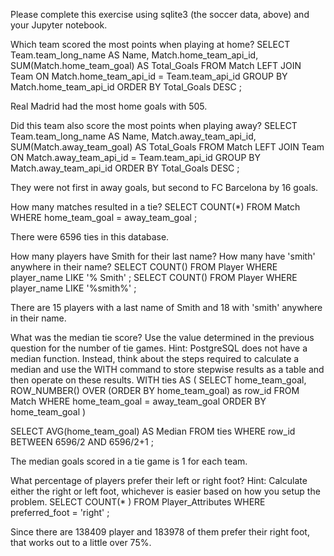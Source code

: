 Please complete this exercise using sqlite3 (the soccer data, above) and your Jupyter notebook.

Which team scored the most points when playing at home?
SELECT Team.team_long_name AS Name,
Match.home_team_api_id,
SUM(Match.home_team_goal) AS Total_Goals
FROM Match
LEFT JOIN Team
ON Match.home_team_api_id = Team.team_api_id
GROUP BY Match.home_team_api_id
ORDER BY Total_Goals DESC
;

Real Madrid had the most home goals with 505.

Did this team also score the most points when playing away?
SELECT Team.team_long_name AS Name,
Match.away_team_api_id,
SUM(Match.away_team_goal) AS Total_Goals
FROM Match
LEFT JOIN Team
ON Match.away_team_api_id = Team.team_api_id
GROUP BY Match.away_team_api_id
ORDER BY Total_Goals DESC
;

They were not first in away goals, but second to FC Barcelona by 16 goals.

How many matches resulted in a tie?
SELECT COUNT(*)
FROM Match
WHERE home_team_goal = away_team_goal
;

There were 6596 ties in this database.

How many players have Smith for their last name? How many have 'smith' anywhere in their name?
SELECT COUNT()
FROM Player
WHERE player_name LIKE '% Smith'
; SELECT COUNT()
FROM Player
WHERE player_name LIKE '%smith%'
;

There are 15 players with a last name of Smith and 18 with 'smith' anywhere in their name.

What was the median tie score? Use the value determined in the previous question for the number of tie games. Hint: PostgreSQL does not have a median function. Instead, think about the steps required to calculate a median and use the WITH command to store stepwise results as a table and then operate on these results.
WITH ties AS (
SELECT home_team_goal,
ROW_NUMBER() OVER (ORDER BY home_team_goal) as row_id
FROM Match
WHERE home_team_goal = away_team_goal
ORDER BY home_team_goal
)

SELECT AVG(home_team_goal) AS Median
FROM ties
WHERE row_id BETWEEN 6596/2 AND 6596/2+1
;

The median goals scored in a tie game is 1 for each team.

What percentage of players prefer their left or right foot? Hint: Calculate either the right or left foot, whichever is easier based on how you setup the problem.
SELECT COUNT(* )
FROM Player_Attributes
WHERE preferred_foot = 'right'
;

Since there are 138409 player and 183978 of them prefer their right foot, that works out to a little over 75%.
